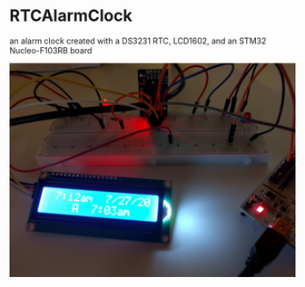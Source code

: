 # RTCAlarmClock
an alarm clock created with a DS3231 RTC, LCD1602, and an STM32 Nucleo-F103RB board

![Alarm clock image](myAlarmClock.jpg)